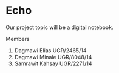 # Echo
Our project topic will be  a digital notebook.

Members
1. Dagmawi Elias UGR/2465/14
2. Dagmawi Minale UGR/8048/14
3. Samrawit Kahsay UGR/2271/14
